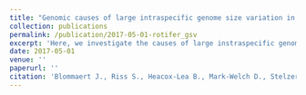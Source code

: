 ```yaml
---
title: "Genomic causes of large intraspecific genome size variation in a species of rotifer"
collection: publications
permalink: /publication/2017-05-01-rotifer_gsv
excerpt: 'Here, we investigate the causes of large instraspecific genome size variation in Brachionus asplanchnoidis, a species within the B. plicatilis species complex. The analysis is almost completed and hopefully the results will be publishable soon!'
date: 2017-05-01
venue: ''
paperurl: ''
citation: 'Blommaert J., Riss S., Heacox-Lea B., Mark-Welch D., Stelzer CP. (in prep). &quot;Genomic causes of large intraspecific genome size variation in a species of rotifer.&quot; <i>in prep</i>'
---
```

